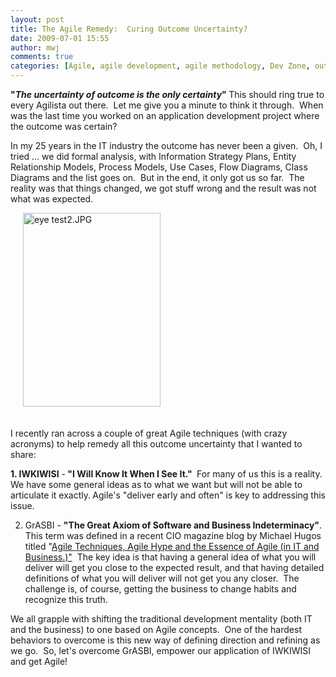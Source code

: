 ```yaml
---
layout: post
title: The Agile Remedy:  Curing Outcome Uncertainty?
date: 2009-07-01 15:55
author: mwj
comments: true
categories: [Agile, agile development, agile methodology, Dev Zone, outsystems]
---
```

<b>"<i>The uncertainty of outcome is the only certainty</i>" </b>This should ring true to every Agilista out there.  Let me give you a minute to think it through.  When was the last time you worked on an application development project where the outcome was certain?

In my 25 years in the IT industry the outcome has never been a given.  Oh, I tried ... we did formal analysis, with Information Strategy Plans, Entity Relationship Models, Process Models, Use Cases, Flow Diagrams, Class Diagrams and the list goes on.  But in the end, it only got us so far.  The reality was that things changed, we got stuff wrong and the result was not what was expected. <!--more-->

<img class="mt-image-right alignright" style="margin: 0pt 0pt 20px 20px;" alt="eye test2.JPG" src="https://www.outsystems.com/blog/wp-content/uploads/2009/07/eye-test21.jpg" width="220" height="310" />

I recently ran across a couple of great Agile techniques (with crazy acronyms) to help remedy all this outcome uncertainty that I wanted to share:

<b>1. IWKIWISI</b> -<b> "I Will Know It When I See It." </b> For many of us this is a reality.  We have some general ideas as to what we want but will not be able to articulate it exactly.<b> </b>Agile's "deliver early and often" is key to addressing this issue.<b></b>

2. GrASBI - <b>"The Great Axiom of Software and Business Indeterminacy"</b>.  This term was defined in a recent CIO magazine blog by Michael Hugos titled "<a href="http://advice.cio.com/michael_hugos/agile_techniques_agile_hype_and_the_essence_of_agile_in_it_and_business?page=0%2C0">Agile Techniques, Agile Hype and the Essence of Agile (in IT and Business.)"</a>  The key idea is that having a general idea of what you will deliver will get you close to the expected result, and that having detailed definitions of what you will deliver will not get you any closer.  The challenge is, of course, getting the business to change habits and recognize this truth.

We all grapple with shifting the traditional development mentality (both IT and the business) to one based on Agile concepts.  One of the hardest behaviors to overcome is this new way of defining direction and refining as we go.  So, let's overcome GrASBI, empower our application of IWKIWISI and get Agile!
<div></div>
<div></div>
